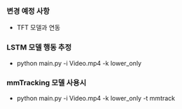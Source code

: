 ### 변경 예정 사항
- TFT 모델과 연동

### LSTM 모델 행동 추정
- python main.py -i Video.mp4 -k lower_only

### mmTracking 모델 사용시
- python main.py -i Video.mp4 -k lower_only -t mmtrack
